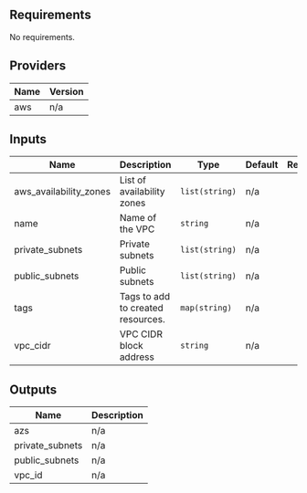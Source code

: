 ## Requirements

No requirements.

## Providers

| Name | Version |
|------|---------|
| aws | n/a |

## Inputs

| Name | Description | Type | Default | Required |
|------|-------------|------|---------|:--------:|
| aws\_availability\_zones | List of availability zones | `list(string)` | n/a | yes |
| name | Name of the VPC | `string` | n/a | yes |
| private\_subnets | Private subnets | `list(string)` | n/a | yes |
| public\_subnets | Public subnets | `list(string)` | n/a | yes |
| tags | Tags to add to created resources. | `map(string)` | n/a | yes |
| vpc\_cidr | VPC CIDR block address | `string` | n/a | yes |

## Outputs

| Name | Description |
|------|-------------|
| azs | n/a |
| private\_subnets | n/a |
| public\_subnets | n/a |
| vpc\_id | n/a |


